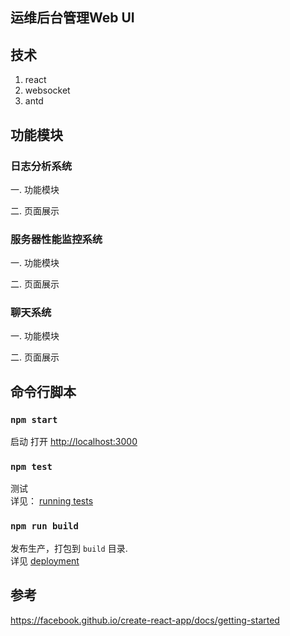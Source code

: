 ## 运维后台管理Web UI
## 技术
1. react
2. websocket
3. antd
## 功能模块
### 日志分析系统
一. 功能模块

二. 页面展示

### 服务器性能监控系统 
一. 功能模块

二. 页面展示

### 聊天系统
一. 功能模块

二. 页面展示

## 命令行脚本
### `npm start`
启动
打开 [http://localhost:3000](http://localhost:3000) 
### `npm test`
测试<br>
详见： [running tests](https://facebook.github.io/create-react-app/docs/running-tests) 
### `npm run build`
发布生产，打包到 `build` 目录.<br>
详见 [deployment](https://facebook.github.io/create-react-app/docs/deployment)

## 参考
https://facebook.github.io/create-react-app/docs/getting-started
